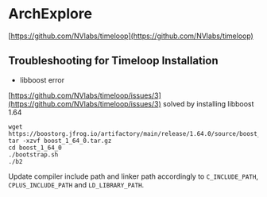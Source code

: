 # ArchExplore

[https://github.com/NVlabs/timeloop](https://github.com/NVlabs/timeloop)

## Troubleshooting for Timeloop Installation

* libboost error
 
[https://github.com/NVlabs/timeloop/issues/3](https://github.com/NVlabs/timeloop/issues/3) solved by installing libboost 1.64
```
wget https://boostorg.jfrog.io/artifactory/main/release/1.64.0/source/boost_1_64_0.tar.gz
tar -xzvf boost_1_64_0.tar.gz
cd boost_1_64_0
./bootstrap.sh
./b2
```
Update compiler include path and linker path accordingly to ``C_INCLUDE_PATH``, ``CPLUS_INCLUDE_PATH`` and ``LD_LIBRARY_PATH``.
